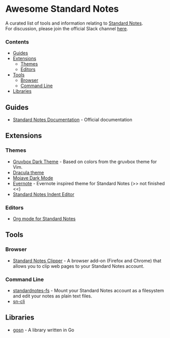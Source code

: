 # Awesome Standard Notes

A curated list of tools and information relating to [Standard Notes](https://standardnotes.org/).  
For discussion, please join the official Slack channel [here](https://standardnotes.org/slack).

### Contents

* [Guides](#guides)
* [Extensions](#extensions)
  * [Themes](#themes)
  * [Editors](#editors)
* [Tools](#tools)
  * [Browser](#browser)
  * [Command Line](#command-line)
* [Libraries](#libraries)

## Guides
* [Standard Notes Documentation](https://docs.standardnotes.org/) - Official documentation

## Extensions
### Themes
* [Gruvbox Dark Theme](https://github.com/christianhans/sn-gruvbox-dark-theme) - Based on colors from the gruvbox theme for Vim.
* [Dracula theme](https://github.com/cameronldn/sn-theme-dracula)
* [Mojave Dark Mode](https://github.com/matthew-cox/sn-theme-mojave-dark-mode)
* [Evernote](https://github.com/ilindaniel/sn-theme-evernote) - Evernote inspired theme for Standard Notes (>> not finished <<)
* [Standard Notes Indent Editor](https://github.com/MaxLap/standard-notes-indent-editor)
### Editors
* [Org mode for Standard Notes](https://github.com/ryanpcmcquen/standardnotes_org_mode_editor)

## Tools
### Browser
* [Standard Notes Clipper](https://github.com/johnjones4/Standard-Notes-Clipper) - 
A browser add-on (Firefox and Chrome) that allows you to clip web pages to your Standard Notes account.

### Command Line
* [standardnotes-fs](https://github.com/tannercollin/standardnotes-fs) - Mount your Standard Notes account as a filesystem and edit your notes as plain text files.
* [sn-cli](https://github.com/jonhadfield/sn-cli)

## Libraries
* [gosn](https://github.com/jonhadfield/gosn) - A library written in Go
